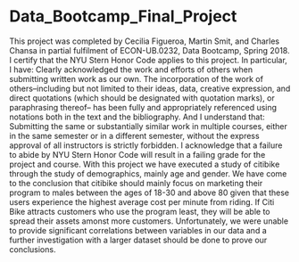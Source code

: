 # Data_Bootcamp_Final_Project
This project was completed by Cecilia Figueroa, Martin Smit, and Charles Chansa in partial fulfilment of ECON-UB.0232,
Data Bootcamp, Spring 2018. I certify that the NYU Stern Honor Code applies to this project.
In particular, I have:
Clearly acknowledged the work and efforts of others when submitting written work as our own.
The incorporation of the work of others–including but not limited to their ideas, data, creative
expression, and direct quotations (which should be designated with quotation marks), or paraphrasing
thereof– has been fully and appropriately referenced using notations both in the text
and the bibliography.
And I understand that:
Submitting the same or substantially similar work in multiple courses, either in the same semester
or in a different semester, without the express approval of all instructors is strictly forbidden.
I acknowledge that a failure to abide by NYU Stern Honor Code will result in a failing grade for
the project and course.
With this project we have executed a study of citibike through the study of demographics, mainly age and gender. We have come to the conclusion that citibike should mainly focus on marketing their program to males between the ages of 18-30 and above 80 given that these users experience the highest average cost per minute from riding. If Citi Bike attracts customers who use the program least, they will be able to spread their assets amonst more customers. Unfortunately, we were unable to provide significant correlations between variables in our data and a further investigation with a larger dataset should be done to prove our conclusions.
